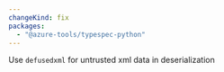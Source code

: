 ```yaml
---
changeKind: fix
packages:
  - "@azure-tools/typespec-python"
---
```


Use `defusedxml` for untrusted xml data in deserialization